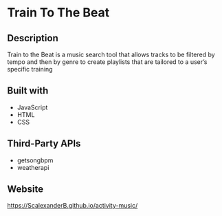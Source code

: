 # Train To The Beat

## Description

Train to the Beat is a music search tool that allows tracks to be filtered by tempo and then by genre 
to create playlists that are tailored to a user’s specific training

## Built with

* JavaScript
* HTML
* CSS

## Third-Party APIs

* getsongbpm
* weatherapi

## Website

https://ScalexanderB.github.io/activity-music/
